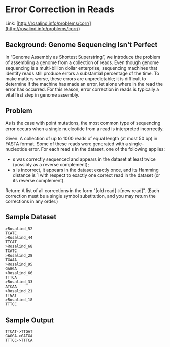 # Error Correction in Reads

Link: [http://rosalind.info/problems/corr/](http://rosalind.info/problems/corr/)

## Background: Genome Sequencing Isn't Perfect

In “Genome Assembly as Shortest Superstring”, we introduce the problem of assembling a genome from a collection of reads. Even though genome sequencing is a multi-billion dollar enterprise, sequencing machines that identify reads still produce errors a substantial percentage of the time. To make matters worse, these errors are unpredictable; it is difficult to determine if the machine has made an error, let alone where in the read the error has occurred. For this reason, error correction in reads is typically a vital first step in genome assembly.

## Problem

As is the case with point mutations, the most common type of sequencing error occurs when a single nucleotide from a read is interpreted incorrectly.

Given: A collection of up to 1000 reads of equal length (at most 50 bp) in FASTA format. Some of these reads were generated with a single-nucleotide error. For each read s in the dataset, one of the following applies:

- s was correctly sequenced and appears in the dataset at least twice (possibly as a reverse complement);
- s is incorrect, it appears in the dataset exactly once, and its Hamming distance is 1 with respect to exactly one correct read in the dataset (or its reverse complement).

Return: A list of all corrections in the form "[old read]->[new read]". (Each correction must be a single symbol substitution, and you may return the corrections in any order.)

## Sample Dataset

```
>Rosalind_52
TCATC
>Rosalind_44
TTCAT
>Rosalind_68
TCATC
>Rosalind_28
TGAAA
>Rosalind_95
GAGGA
>Rosalind_66
TTTCA
>Rosalind_33
ATCAA
>Rosalind_21
TTGAT
>Rosalind_18
TTTCC
```

## Sample Output

```
TTCAT->TTGAT
GAGGA->GATGA
TTTCC->TTTCA
```